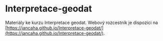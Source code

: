 # Interpretace-geodat

Materiály ke kurzu Interpretace geodat. Webový rozcestník je dispozici na [https://jancaha.github.io/Interpretace-geodat/](https://jancaha.github.io/Interpretace-geodat/).